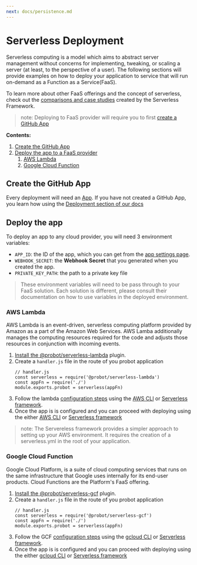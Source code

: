 ```yaml
---
next: docs/persistence.md
---
```


# Serverless Deployment

Serverless computing is a model which aims to abstract server management without concerns for implementing, tweaking, or scaling a server (at least, to the perspective of a user). The following sections will provide examples on how to deploy your application to service that will run on-demand as a Function as a Service(FaaS).

To learn more about other FaaS offerings and the concept of serverless, check out the [comparisons and case studies](https://serverless.com/learn/overview) created by the Serverless Framework.

> note: Deploying to FaaS provider will require you to first [create a GitHub App](#create-the-github-app)

**Contents:**

1. [Create the GitHub App](#create-the-github-app)
1. [Deploy the app to a FaaS provider](#deploy-the-app)
    1. [AWS Lambda](#aws-lambda)
    1. [Google Cloud Function](#google-cloud-function)

## Create the GitHub App

Every deployment will need an [App](https://developer.github.com/apps/). If you have not created a GitHub App, you learn how using the [Deployment section of our docs](/deployment/#create-the-github-app)

## Deploy the app

To deploy an app to any cloud provider, you will need 3 environment variables:

- `APP_ID`: the ID of the app, which you can get from the [app settings page](https://github.com/settings/apps).
- `WEBHOOK_SECRET`: the **Webhook Secret** that you generated when you created the app.
- `PRIVATE_KEY_PATH`: the path to a private key file

> These environment variables will need to be pass through to your FaaS solution. Each solution is different, please consult their documentation on how to use variables in the deployed environment. 

### AWS Lambda

AWS Lambda is an event-driven, serverless computing platform provided by Amazon as a part of the Amazon Web Services. AWS Lamba additionally manages the computing resources required for the code and adjusts those resources in conjunction with incoming events.
1. [Install the @probot/serverless-lambda](https://github.com/probot/serverless-lambda#usage) plugin.
2. Create a `handler.js` file in the route of you probot application
   ```
   // handler.js
   const serverless = require('@probot/serverless-lambda')
   const appFn = require('./')
   module.exports.probot = serverless(appFn)
   ```
2. Follow the lambda [configuration steps](https://github.com/probot/serverless-lambda#configuration) using the [AWS CLI](https://aws.amazon.com/cli/) or [Serverless framework](https://github.com/serverless/serverless).
3. Once the app is is configured and you can proceed with deploying using the either [AWS CLI](https://aws.amazon.com/cli/) or [Serverless framework](https://github.com/serverless/serverless)

> note: The Servereless framework provides a simpler approach to setting up your AWS environment. It requires the creation of a serverless.yml in the root of your application.

### Google Cloud Function

Google Cloud Platform, is a suite of cloud computing services that runs on the same infrastructure that Google uses internally for its end-user products. Cloud Functions are the Platform's FaaS offering.

1. [Install the @probot/serverless-gcf](https://github.com/probot/serverless-gcf#usage) plugin.
2. Create a `handler.js` file in the route of you probot application
   ```
   // handler.js
   const serverless = require('@probot/serverless-gcf')
   const appFn = require('./')
   module.exports.probot = serverless(appFn)
   ```
2. Follow the GCF [configuration steps](https://github.com/probot/gcf#configuration) using the [gcloud CLI](https://cloud.google.com/pubsub/docs/quickstart-cli) or [Serverless framework](https://github.com/serverless/serverless).
3. Once the app is is configured and you can proceed with deploying using the either [gcloud CLI](https://cloud.google.com/pubsub/docs/quickstart-cli) or [Serverless framework](https://github.com/serverless/serverless)
